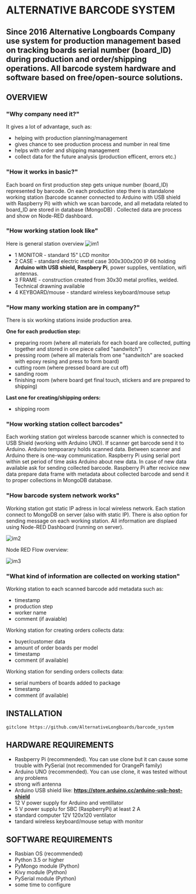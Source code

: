 # ALTERNATIVE BARCODE SYSTEM
## Since 2016 Alternative Longboards Company use system for production management based on tracking boards serial number (board_ID) during production and order/shipping operations. All barcode system hardware and software based on free/open-source solutions.

## OVERVIEW

### **"Why company need it?"**
It gives a lot of advantage, such as: 
+ helping with production planning/management
+ gives chance to see production process and number in real time
+ helps with order and shipping management
+ collect data for the future analysis (production efficent, errors etc.)

### **"How it works in basic?"**

Each board on first production step gets unique number (board_ID) represented by barcode. On each production step there is standalone working station (barcode scanner connected to Arduino with USB shield with Raspberry Pi) with which we scan barcode, and all metadata related to board_ID are stored in database (MongoDB) . Collected data are process and show on Node-RED dashboard.

### **"How working station look like"**

Here is general station overview
![im1](https://github.com/AlternativeLongboards/barcode_system/blob/master/DOCS/barcode_working_station_overview.jpg)

+ 1 MONITOR         - standard 15" LCD monitor
+ 2 CASE            - standard electric metal case 300x300x200 IP 66 holding **Arduino with USB shield, Raspbery Pi**, power supplies,                           ventilation, wifi antennas.
+ 3 FRAME           - construction created from 30x30 metal profiles, welded. Technical drawning available 
+ 4 KEYBOARD/mouse  - standard wireless keyboard/mouse setup

### **"How many working station are in company?"**

There is six working stations inside production area. 

**One for each production step:**
+ preparing room (where all materials for each board are collected, putting together and stored in one piece called "sandwitch")
+ pressing room (where all materials from one "sandwitch" are soacked with epoxy resing and press to form board)
+ cutting room (where pressed board are cut off)
+ sanding room
+ finishing room (where board get final touch, stickers and are prepared to shipping)

**Last one for creating/shipping orders:**
+ shipping room

### **"How working station collect barcodes"**

Each working station got wireless barcode scanner which is connected to USB Shield (working with Arduino UNO). If scanner get barcode send it to Arduino. Arduino tempoarary holds scanned data. Between scanner and Arduino there is one-way communication. Raspberry Pi using serial port within set period of time asks Arduino about new data. In case of new data available ask for sending collected barcode. Raspberry Pi after recivice new data prepare data frame with metadata about collected barcode and send it to proper collections in MongoDB database. 

### **"How barcode system network works"**

Working station got static IP adress in local wireless network. Each station connect to MongoDB on server (also with static IP). There is also option for sending message on each working station. All information are displaed using Node-RED Dashboard (running on server).

![im2](https://github.com/AlternativeLongboards/barcode_system/blob/master/DOCS/barcode_working_station_network.jpg)

Node RED Flow overview:

![im3](https://github.com/AlternativeLongboards/barcode_system/blob/master/DOCS/node_red_barcode_station.jpg)


### **"What kind of information are collected on working station"**

Working station to each scanned barcode add metadata such as:

+ timestamp
+ production step
+ worker name
+ comment (if avaiable)

Working station for creating orders collects data:

+ buyer/customer data 
+ amount of order boards per model
+ timestamp
+ comment (if available)

Working station for sending orders collects data:

+ serial numbers of boards added to package
+ timestamp
+ comment (if available)

## INSTALLATION

``` gitclone https://github.com/AlternativeLongboards/barcode_system ```

## HARDWARE REQUIREMENTS

+ Rasbperry Pi (recommended). You can use clone but it can cause some trouble with PySerial (not recommended for OrangePi family)
+ Arduino UNO (recommended). You can use clone, it was tested without any problems
+ strong wifi antenna
+ Arduino USB shield like: **https://store.arduino.cc/arduino-usb-host-shield**
+ 12 V power supply for Arduino and ventillator
+ 5 V power supplu for SBC (RaspberryPi) at least 2 A
+ standard computer 12V 120x120 ventilator
+ tandard wireless keyboard/mouse setup with monitor


## SOFTWARE REQUIREMENTS

+ Rasbian OS (recommended)
+ Python 3.5 or higher
+ PyMongo module (Python)
+ Kivy module (Python)
+ PySerial module (Python)
+ some time to configure



